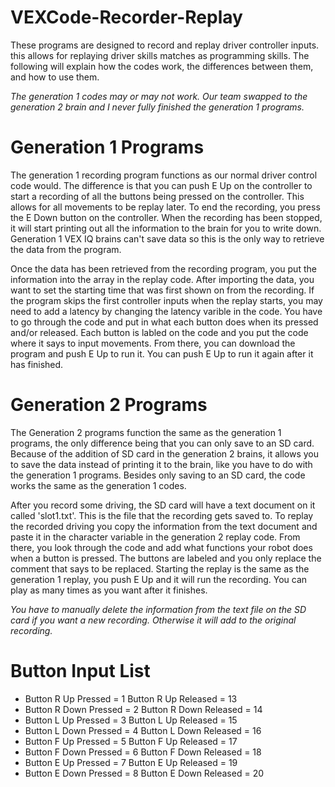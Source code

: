 # VEXCode-Recorder-Replay

These programs are designed to record and replay driver controller inputs. this allows for replaying driver skills matches as programming skills. The following will explain how the codes work, the differences between them, and how to use them. 

*The generation 1 codes may or may not work. Our team swapped to the generation 2 brain and I never fully finished the generation 1 programs.*

# Generation 1 Programs
The generation 1 recording program functions as our normal driver control code would. The difference is that you can push E Up on the controller to start a recording of all the buttons being pressed on the controller. This allows for all movements to be replay later. To end the recording, you press the E Down button on the controller. When the recording has been stopped, it will start printing out all the information to the brain for you to write down. Generation 1 VEX IQ brains can't save data so this is the only way to retrieve the data from the program. 

Once the data has been retrieved from the recording program, you put the information into the array in the replay code. After importing the data, you want to set the starting time that was first shown on from the recording. If the program skips the first controller inputs when the replay starts, you may need to add a latency by changing the latency varible in the code. You have to go through the code and put in what each button does when its pressed and/or released. Each button is labled on the code and you put the code where it says to input movements. From there, you can download the program and push E Up to run it. You can push E Up to run it again after it has finished.

# Generation 2 Programs
The Generation 2 programs function the same as the generation 1 programs, the only difference being that you can only save to an SD card. Because of the addition of SD card in the generation 2 brains, it allows you to save the data instead of printing it to the brain, like you have to do with the generation 1 programs. Besides only saving to an SD card, the code works the same as the generation 1 codes.

After you record some driving, the SD card will have a text document on it called 'slot1.txt'. This is the file that the recording gets saved to. To replay the recorded driving you copy the information from the text document and paste it in the character variable in the generation 2 replay code. From there, you look through the code and add what functions your robot does when a button is pressed. The buttons are labeled and you only replace the comment that says to be replaced. Starting the replay is the same as the generation 1 replay, you push E Up and it will run the recording. You can play as many times as you want after it finishes.

*You have to manually delete the information from the text file on the SD card if you want a new recording. Otherwise it will add to the original recording.*

# Button Input List
- Button R Up Pressed = 1        Button R Up Released = 13 
- Button R Down Pressed = 2      Button R Down Released = 14
- Button L Up Pressed = 3        Button L Up Released = 15
- Button L Down Pressed = 4      Button L Down Released = 16
- Button F Up Pressed = 5        Button F Up Released = 17
- Button F Down Pressed = 6      Button F Down Released = 18
- Button E Up Pressed = 7        Button E Up Released = 19
- Button E Down Pressed = 8      Button E Down Released = 20


